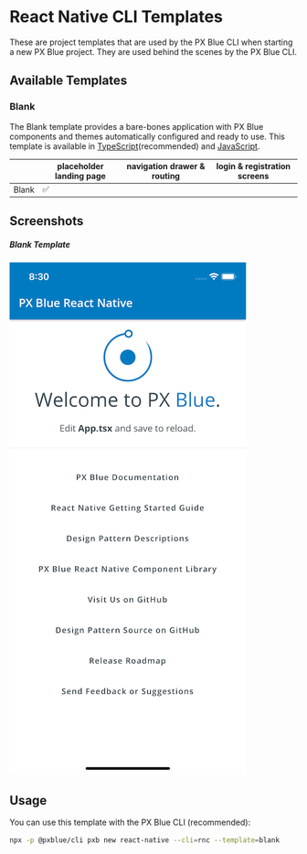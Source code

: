 # React Native CLI Templates

These are project templates that are used by the PX Blue CLI when starting a new PX Blue project. They are used behind the scenes by the PX Blue CLI.

## Available Templates

### Blank
The Blank template provides a bare-bones application with PX Blue components and themes automatically configured and ready to use. This template is available in [TypeScript](https://www.npmjs.com/package/@pxblue/react-native-template-blank-typescript)(recommended) and [JavaScript](https://www.npmjs.com/package/@pxblue/react-native-template-blank).

|                | placeholder landing page | navigation drawer & routing  | login & registration screens  |
| -------------- | -- | -- | -- |
| Blank          | ✅ |    |    |


## Screenshots
##### Blank Template
![Blank Template](./images/blank-typescript-ios.png)

## Usage
You can use this template with the PX Blue CLI (recommended):

```sh
npx -p @pxblue/cli pxb new react-native --cli=rnc --template=blank
```